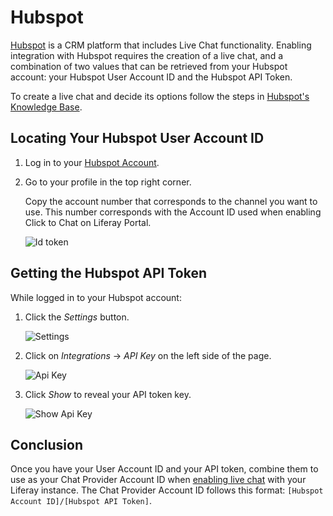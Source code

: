 # Hubspot 

[Hubspot](https://www.hubspot.com/) is a CRM platform that includes Live Chat functionality. Enabling integration with Hubspot requires the creation of a live chat, and a combination of two values that can be retrieved from your Hubspot account: your Hubspot User Account ID and the Hubspot API Token.

To create a live chat and decide its options follow the steps in [Hubspot's Knowledge Base](https://knowledge.hubspot.com/chatflows/create-a-live-chat). 

## Locating Your Hubspot User Account ID

1. Log in to your [Hubspot Account](https://app.hubspot.com/login).

1. Go to your profile in the top right corner.

    Copy the account number that corresponds to the channel you want to use. This number corresponds with the Account ID used when enabling Click to Chat on Liferay Portal.

    ![Id token](./hubspot/images/01.png)

## Getting the Hubspot API Token

While logged in to your Hubspot account:

1. Click the *Settings* button.

    ![Settings](./hubspot/images/02.png)

1. Click on *Integrations* &rarr; *API Key* on the left side of the page.

    ![Api Key](./hubspot/images/03.png)

1. Click *Show* to reveal your API token key.

    ![Show Api Key](./hubspot/images/04.png)

## Conclusion

Once you have your User Account ID and your API token, combine them to use as your Chat Provider Account ID when [enabling live chat](../enabling-automated-live-chat-systems.md) with your Liferay instance. The Chat Provider Account ID follows this format: `[Hubspot Account ID]/[Hubspot API Token]`.
